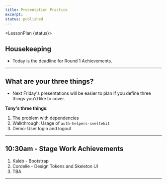 ```yaml
---
title: Presentation Practice
excerpt: 
status: published
---
```

<script>
	import Homework from "$lib/components/Homework.svelte";
	import LessonPlan from "$lib/components/LessonPlan.svelte";
</script>

<LessonPlan {status}>

## Housekeeping
- Today is the deadline for Round 1 Achievements.

---

## What are your three things?
- Next Friday's presentations will be easier to plan if you define three things you'd like to cover.

**Tony's three things:**
1. The problem with dependencies
2. Walkthrough: Usage of `auth-helpers-sveltekit`
3. Demo: User login and logout

---

## 10:30am - Stage Work Achievements
1. Kaleb - Bootstrap
2. Cordelle - Design Tokens and Skeleton UI
3. TBA
---

</LessonPlan>